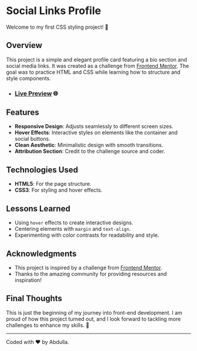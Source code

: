 # Social Links Profile

Welcome to my first CSS styling project! 🎉

## Overview

This project is a simple and elegant profile card featuring a bio section and social media links. It was created as a challenge from [Frontend Mentor](https://www.frontendmentor.io/challenges/social-links-profile-UG32l9m6dQ). The goal was to practice HTML and CSS while learning how to structure and style components.
   
  
  * ### [Live Preview](https://adulash.github.io/my_first_css/) 🌐

## Features

- **Responsive Design**: Adjusts seamlessly to different screen sizes.
- **Hover Effects**: Interactive styles on elements like the container and social buttons.
- **Clean Aesthetic**: Minimalistic design with smooth transitions.
- **Attribution Section**: Credit to the challenge source and coder.

## Technologies Used

- **HTML5**: For the page structure.
- **CSS3**: For styling and hover effects.

## Lessons Learned

- Using `hover` effects to create interactive designs.
- Centering elements with `margin` and `text-align`.
- Experimenting with color contrasts for readability and style.

## Acknowledgments

- This project is inspired by a challenge from [Frontend Mentor](https://www.frontendmentor.io).
- Thanks to the amazing community for providing resources and inspiration!

## Final Thoughts

This is just the beginning of my journey into front-end development. I am proud of how this project turned out, and I look forward to tackling more challenges to enhance my skills. 🚀

---
Coded with ❤️ by Abdulla.
